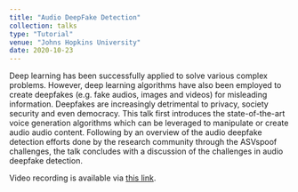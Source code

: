 ```yaml
---
title: "Audio DeepFake Detection"
collection: talks
type: "Tutorial"
venue: "Johns Hopkins University"
date: 2020-10-23
---
```

Deep learning has been successfully applied to solve various complex problems. However, deep learning algorithms have also been employed to create deepfakes (e.g. fake audios, images and videos) for misleading information. Deepfakes are increasingly detrimental to privacy, society security and even democracy. This talk first introduces the state-of-the-art voice generation algorithms which can be leveraged to manipulate or create audio audio content. Following by an overview of the audio deepfake detection efforts done by the research community through the ASVspoof challenges, the talk concludes with a discussion of the challenges in audio deepfake detection.

Video recording is available via [this link](https://jh.hosted.panopto.com/Panopto/Pages/Viewer.aspx?id=36b94b60-ad33-468d-93e6-ac5d0108f78a).